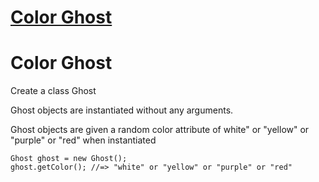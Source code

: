 # [Color Ghost](https://www.codewars.com/kata/color-ghost "53f1015fa9fe02cbda00111a")

# Color Ghost
Create a class Ghost

Ghost objects are instantiated without any arguments.

Ghost objects are given a random color attribute of white" or "yellow" or "purple" or "red" when instantiated

```
Ghost ghost = new Ghost();
ghost.getColor(); //=> "white" or "yellow" or "purple" or "red"
```